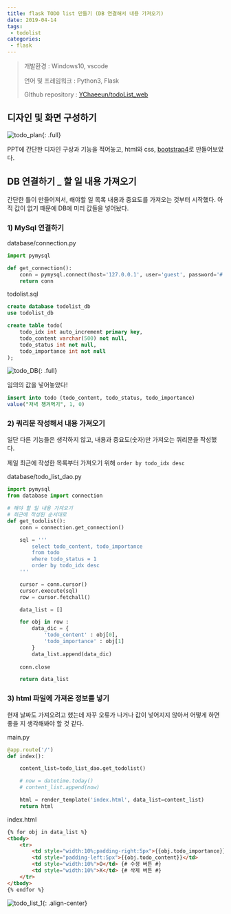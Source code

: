 ```yaml
---
title: flask TODO list 만들기 (DB 연결해서 내용 가져오기)
date: 2019-04-14
tags:
 - todolist
categories:
 - flask
---
```






> 개발환경 : Windows10, vscode
>
> 언어 및 프레임워크 : Python3, Flask
>
> GIthub repository : [YChaeeun/todoList_web](<https://github.com/YChaeeun/todoList_web>)

 

## 디자인 및 화면 구성하기



![todo_plan]({{site.url}}{{site.baseurl}}/assets/images/todo-1.png){: .full}



PPT에 간단한 디자인 구상과 기능을 적어놓고, html와 css, [bootstrap4](https://www.w3schools.com/bootstrap4/bootstrap_get_started.asp)로 만들어보았다.





## DB 연결하기 _ 할 일 내용 가져오기

간단한 틀이 만들어져서, 해야할 일 목록 내용과 중요도를 가져오는 것부터 시작했다. 아직 값이 없기 때문에 DB에 미리 값들을 넣어놨다.



### 1) MySql 연결하기

database/connection.py

```python
import pymysql

def get_connection():
    conn = pymysql.connect(host='127.0.0.1', user='guest', password='#', db='todolist_db', charset='utf8')
    return conn
```



todolist.sql

```sql
create database todolist_db
use todolist_db

create table todo(
    todo_idx int auto_increment primary key,
    todo_content varchar(500) not null,
    todo_status int not null,
    todo_importance int not null
);
```



![todo_DB]({{site.url}}{{site.baseurl}}/assets/images/todo-1-3.png){: .full}



임의의 값을 넣어놓았다!

```sql
insert into todo (todo_content, todo_status, todo_importance)
value("저녁 챙겨먹기", 1, 0)
```





### 2) 쿼리문 작성해서 내용 가져오기

일단 다른 기능들은 생각하지 않고, 내용과 중요도(숫자)만 가져오는 쿼리문을 작성했다. 

제일 최근에 작성한 목록부터 가져오기 위해 `order by todo_idx desc `



database/todo_list_dao.py

```python
import pymysql
from database import connection

# 해야 할 일 내용 가져오기
# 최근에 작성된 순서대로 
def get_todolist():
    conn = connection.get_connection()

    sql = '''
        select todo_content, todo_importance
        from todo
        where todo_status = 1
        order by todo_idx desc
    ''' 

    cursor = conn.cursor()
    cursor.execute(sql)
    row = cursor.fetchall()

    data_list = []

    for obj in row :
        data_dic = {
            'todo_content' : obj[0],
            'todo_importance' : obj[1]
        }
        data_list.append(data_dic)
    
    conn.close

    return data_list

```



### 3) html 파일에 가져온 정보를 넣기

현재 날짜도 가져오려고 했는데 자꾸 오류가 나거나 값이 넣어지지 않아서 어떻게 하면 좋을 지 생각해봐야 할 것 같다.



main.py

```python
@app.route('/')
def index():

    content_list=todo_list_dao.get_todolist()

    # now = datetime.today()
    # content_list.append(now)

    html = render_template('index.html', data_list=content_list)
    return html
```



index.html

```html
{% for obj in data_list %}
<tbody>
	<tr>
		<td style="width:10%;padding-right:5px">{{obj.todo_importance}}</td>
		<td style="padding-left:5px">{{obj.todo_content}}</td>
		<td style="width:10%">O</td> {# 수정 버튼 #}
		<td style="width:10%">X</td> {# 삭제 버튼 #}
	</tr>
</tbody>
{% endfor %}
```





![todo_list_1]({{site.url}}{{site.baseurl}}/assets/images/todo-1-2.png){: .align-center}











